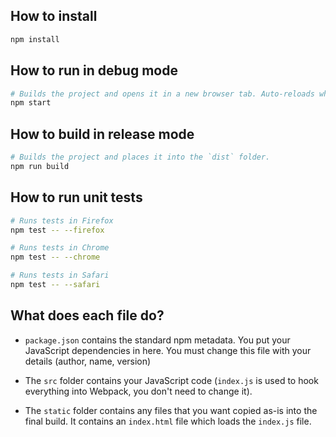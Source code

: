 ## How to install

```sh
npm install
```

## How to run in debug mode

```sh
# Builds the project and opens it in a new browser tab. Auto-reloads when the project changes.
npm start
```

## How to build in release mode

```sh
# Builds the project and places it into the `dist` folder.
npm run build
```

## How to run unit tests

```sh
# Runs tests in Firefox
npm test -- --firefox

# Runs tests in Chrome
npm test -- --chrome

# Runs tests in Safari
npm test -- --safari
```

## What does each file do?

* `package.json` contains the standard npm metadata. You put your JavaScript dependencies in here. You must change this file with your details (author, name, version)

* The `src` folder contains your JavaScript code (`index.js` is used to hook everything into Webpack, you don't need to change it).

* The `static` folder contains any files that you want copied as-is into the final build. It contains an `index.html` file which loads the `index.js` file.

